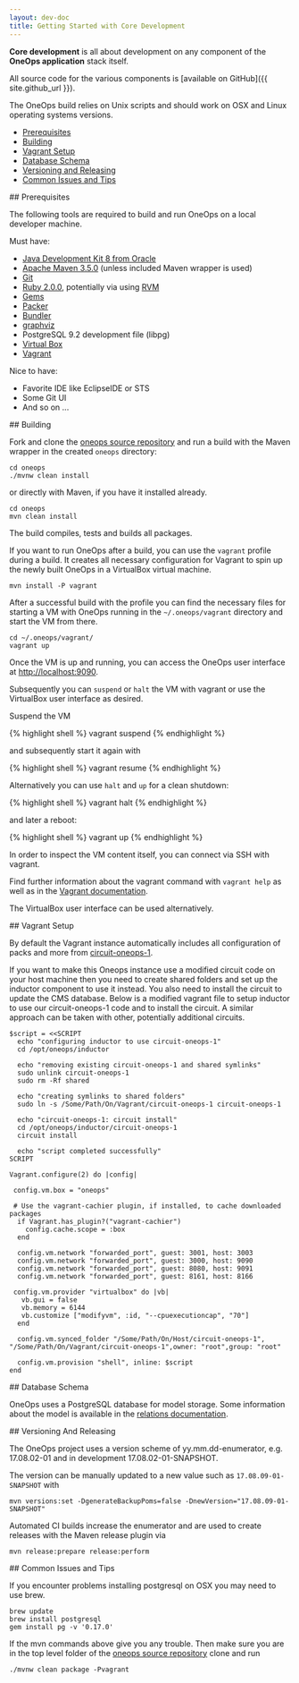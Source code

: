 ```yaml
---
layout: dev-doc
title: Getting Started with Core Development
---
```


__Core development__ is all about development on any component of the 
__OneOps application__ stack itself.

All source code for the various components is [available on GitHub]({{
site.github_url }}).

The OneOps build relies on Unix scripts and should work on OSX and Linux
operating systems versions.

- [Prerequisites](#prereqs)
- [Building](#build)
- [Vagrant Setup](#vagrant)
- [Database Schema](#db)
- [Versioning and Releasing](#release)
- [Common Issues and Tips](#tips)

<a name="prereqs"/>
## Prerequisites

The following tools are required to build and run OneOps on a local developer
machine.

Must have:

- [Java Development Kit 8 from Oracle](http://www.oracle.com/technetwork/java/javase/downloads/index.html)
- [Apache Maven 3.5.0](http://maven.apache.org) (unless included Maven wrapper is used)
- [Git](https://git-scm.com/downloads)
- [Ruby 2.0.0](https://www.ruby-lang.org/en/downloads/), potentially via using [RVM](https://rvm.io/)
- [Gems](https://rubygems.org/pages/download)
- [Packer](https://packer.io)
- [Bundler](http://bundler.io/)
- [graphviz](http://www.graphviz.org/)
- PostgreSQL 9.2 development file (libpg)
- [Virtual Box](https://www.virtualbox.org/)
- [Vagrant](https://www.vagrantup.com/)

Nice to have:

- Favorite IDE like EclipseIDE or STS
- Some Git UI
- And so on ...

<a name="build"/>
## Building

Fork and clone the [oneops source repository](https://github.com/oneops/oneops)
and run a build with the Maven wrapper in the created `oneops` directory:

```shell
cd oneops
./mvnw clean install
````

or directly with Maven, if you have it installed already.

```shell
cd oneops
mvn clean install
```

The build compiles, tests and builds all packages. 

If you want to run OneOps after a build, you can use the `vagrant` profile
during a build. It creates all necessary configuration for Vagrant to spin up
the newly built OneOps in a VirtualBox virtual machine.

```shell
mvn install -P vagrant
```

After a successful build with the profile you can find the necessary files for 
starting a VM with OneOps running in the `~/.oneops/vagrant` directory and start
the VM from there.

```shell
cd ~/.oneops/vagrant/
vagrant up
```

Once the VM is up and running, you can access the OneOps user interface at 
[http://localhost:9090](http://localhost:9090).

Subsequently you can `suspend` or `halt` the VM with vagrant or use the
VirtualBox user interface as desired.

Suspend the VM

{% highlight shell %}
vagrant suspend
{% endhighlight %}

and subsequently start it again with

{% highlight shell %}
vagrant resume
{% endhighlight %}

Alternatively you can use `halt` and `up` for a clean shutdown:

{% highlight shell %}
vagrant halt
{% endhighlight %}

and later a reboot:

{% highlight shell %}
vagrant up
{% endhighlight %}

In order to inspect the VM content itself, you can connect via SSH with vagrant.

Find further information about the vagrant command with ```vagrant help``` as well
as in the [Vagrant documentation](https://www.vagrantup.com/docs/).

The VirtualBox user interface can be used alternatively.

<a name="vagrant"/>
## Vagrant Setup

By default the Vagrant instance automatically includes all configuration of
packs and more from
[circuit-oneops-1](http://github.com/oneops/circuit-oneops-1).

If you want to make this Oneops instance use a modified circuit code on your
host machine then you need to create shared folders and set up the inductor
component to use it instead. You also need to install the circuit to update the
CMS database.  Below is a modified vagrant file to setup inductor to use our
circuit-oneops-1 code and to install the circuit. A similar approach can be
taken with other, potentially additional circuits.

```
$script = <<SCRIPT
  echo "configuring inductor to use circuit-oneops-1"
  cd /opt/oneops/inductor

  echo "removing existing circuit-oneops-1 and shared symlinks"
  sudo unlink circuit-oneops-1
  sudo rm -Rf shared

  echo "creating symlinks to shared folders"
  sudo ln -s /Some/Path/On/Vagrant/circuit-oneops-1 circuit-oneops-1

  echo "circuit-oneops-1: circuit install"
  cd /opt/oneops/inductor/circuit-oneops-1
  circuit install

  echo "script completed successfully"
SCRIPT

Vagrant.configure(2) do |config|

 config.vm.box = "oneops"

 # Use the vagrant-cachier plugin, if installed, to cache downloaded packages
  if Vagrant.has_plugin?("vagrant-cachier")
    config.cache.scope = :box
  end

  config.vm.network "forwarded_port", guest: 3001, host: 3003
  config.vm.network "forwarded_port", guest: 3000, host: 9090
  config.vm.network "forwarded_port", guest: 8080, host: 9091
  config.vm.network "forwarded_port", guest: 8161, host: 8166

 config.vm.provider "virtualbox" do |vb|
   vb.gui = false
   vb.memory = 6144
   vb.customize ["modifyvm", :id, "--cpuexecutioncap", "70"]
  end

  config.vm.synced_folder "/Some/Path/On/Host/circuit-oneops-1", "/Some/Path/On/Vagrant/circuit-oneops-1",owner: "root",group: "root"

  config.vm.provision "shell", inline: $script
end
```

<a name="db"/>
## Database Schema

OneOps uses a PostgreSQL database for model storage. Some information about the
model is available in the [relations documentation](./relations.html).

<a name="release"/>
## Versioning And Releasing

The OneOps project uses a version scheme of yy.mm.dd-enumerator, e.g.
17.08.02-01 and in development 17.08.02-01-SNAPSHOT.

The version can be manually updated to a new value such as
`17.08.09-01-SNAPSHOT` with

```
mvn versions:set -DgenerateBackupPoms=false -DnewVersion="17.08.09-01-SNAPSHOT"
```

Automated CI builds increase the enumerator and are used to create releases with
the Maven release plugin via

```
mvn release:prepare release:perform
```

<a name="tips"/>
## Common Issues and Tips

If you encounter problems installing postgresql on OSX you may need to use brew.

```
brew update
brew install postgresql
gem install pg -v '0.17.0'
```

If the mvn commands above give you any trouble. Then make sure you are in the
top level folder of the
[oneops source repository](https://github.com/oneops/oneops) clone and run

```
./mvnw clean package -Pvagrant
```

